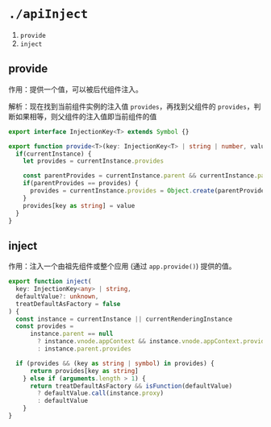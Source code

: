 # `./apiInject`

1. `provide`
2. `inject`

## provide

作用：提供一个值，可以被后代组件注入。

解析：现在找到当前组件实例的注入值 `provides`，再找到父组件的 `provides`，判断如果相等，则父组件的注入值即当前组件的值

```ts
export interface InjectionKey<T> extends Symbol {}

export function provide<T>(key: InjectionKey<T> | string | number, value: T) {
  if(currentInstance) {
    let provides = currentInstance.provides

    const parentProvides = currentInstance.parent && currentInstance.parent.provides
    if(parentProvides == provides) {
      provides = currentInstance.provides = Object.create(parentProvides)
    }
    provides[key as string] = value
  }
}
```

## inject

作用：注入一个由祖先组件或整个应用 (通过 `app.provide()`) 提供的值。

```ts
export function inject(
  key: InjectionKey<any> | string,
  defaultValue?: unknown,
  treatDefaultAsFactory = false
) {
  const instance = currentInstance || currentRenderingInstance
  const provides =
      instance.parent == null
        ? instance.vnode.appContext && instance.vnode.appContext.provides
        : instance.parent.provides

  if (provides && (key as string | symbol) in provides) {
      return provides[key as string]
    } else if (arguments.length > 1) {
      return treatDefaultAsFactory && isFunction(defaultValue)
        ? defaultValue.call(instance.proxy)
        : defaultValue
    }
}
```
